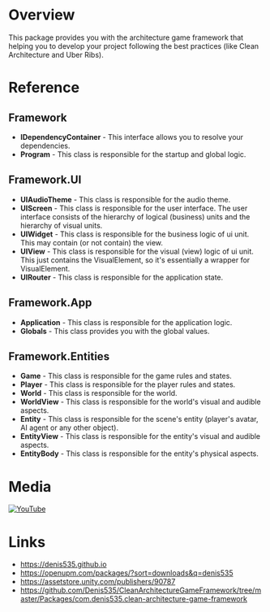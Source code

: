 # Overview
This package provides you with the architecture game framework that helping you to develop your project following the best practices (like Clean Architecture and Uber Ribs).

# Reference
## Framework
- **IDependencyContainer** -
This interface allows you to resolve your dependencies.
- **Program** -
This class is responsible for the startup and global logic.

## Framework.UI
- **UIAudioTheme** -
This class is responsible for the audio theme.
- **UIScreen** -
This class is responsible for the user interface.
The user interface consists of the hierarchy of logical (business) units and the hierarchy of visual units.
- **UIWidget** -
This class is responsible for the business logic of ui unit.
This may contain (or not contain) the view.
- **UIView** -
This class is responsible for the visual (view) logic of ui unit.
This just contains the VisualElement, so it's essentially a wrapper for VisualElement.
- **UIRouter** -
This class is responsible for the application state.

## Framework.App
- **Application** -
This class is responsible for the application logic.
- **Globals** -
This class provides you with the global values.

## Framework.Entities
- **Game** -
This class is responsible for the game rules and states.
- **Player** -
This class is responsible for the player rules and states.
- **World** -
This class is responsible for the world.
- **WorldView** -
This class is responsible for the world's visual and audible aspects.
- **Entity** -
This class is responsible for the scene's entity (player's avatar, AI agent or any other object).
- **EntityView** -
This class is responsible for the entity's visual and audible aspects.
- **EntityBody** -
This class is responsible for the entity's physical aspects.

# Media
[![YouTube](https://img.youtube.com/vi/JQobAqfakJQ/0.jpg)](https://youtu.be/JQobAqfakJQ)

# Links
- https://denis535.github.io
- https://openupm.com/packages/?sort=downloads&q=denis535
- https://assetstore.unity.com/publishers/90787
- https://github.com/Denis535/CleanArchitectureGameFramework/tree/master/Packages/com.denis535.clean-architecture-game-framework
